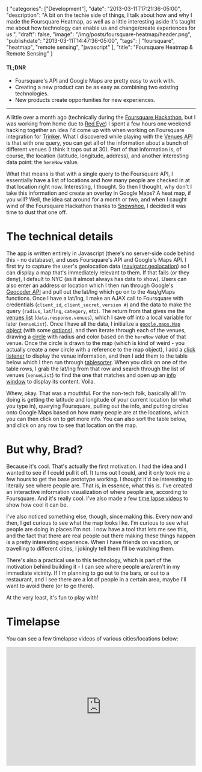 {
   "categories": ["Development"],
   "date": "2013-03-11T17:21:36-05:00",
   "description": "A bit on the techie side of things, I talk about how and why I made the Foursquare Heatmap, as well as a little interesting aside it's taught me about how technology can enable us and change/create experiences for us.",
   "draft": false,
   "image": "/img/posts/foursquare-heatmap/header.png",
   "publishdate": "2013-03-11T14:47:36-05:00",
   "tags": [
      "foursquare",
      "heatmap",
      "remote sensing",
      "javascript"
   ],
   "title": "Foursquare Heatmap & Remote Sensing"
}

<div class="tldnr">
  <h4>TL;DNR</h4>
  <ul>
    <li>Foursquare's API and Google Maps are pretty easy to work with.</li>
    <li>Creating a new product can be as easy as combining two existing technologies.</li>
    <li>New products create opportunities for new experiences.</li>
  </ul>
</div>
<hr/>

A little over a month ago (technically during the <a href="https://www.hackerleague.org/hackathons/foursquare-hackathon-2013">Foursquare Hackathon</a>, but I was working from home due to <a href="http://midwestultimate.com/red-eye">Red Eye</a>) I spent a few hours one weekend hacking together an idea I'd come up with when working on Foursquare integration for <a href="http://gettrinker.com">Trinker</a>. What I discovered while playing with the <a href="https://developer.foursquare.com/overview/venues">Venues API</a> is that with one query, you can get all of the information about a bunch of different venues (I think it tops out at 30). Part of that information is, of course, the location (latitude, longitude, address), and another interesting data point: the `hereNow` value.

What that means is that with a single query to the Foursquare API, I essentially have a list of locations and how many people are checked in at that location right now. Interesting, I thought. So then I thought, why don't I take this information and create an overlay in Google Maps? A heat map, if you will? Well, the idea sat around for a month or two, and when I caught wind of the Foursquare Hackathon thanks to <a href="http://snowshoestamp.com">Snowshoe</a>, I decided it was time to dust that one off.

# The technical details

The app is written entirely in Javascript (there's no server-side code behind this - no database), and uses Foursquare's API and Google's Maps API. I first try to capture the user's geolocation data (<a href="https://developer.mozilla.org/en-US/docs/Using_geolocation">navigator.geolocation</a>) so I can display a map that's immediately relevant to them. If that fails (or they deny), I default to NYC (as it almost always has data to show). Users can also enter an address or location which I then run through Google's <a href="https://developers.google.com/maps/documentation/geocoding/">Geocoder API</a> and pull out the lat/lng which go on to the 4sq/gMaps functions. Once I have a lat/lng, I make an AJAX call to Foursquare with credentials (`client_id`, `client_secret`, `version #`) and the data to make the query (`radius`, `lat`/`lng`, `category`, etc). The return from that gives me the <a href="https://developer.foursquare.com/docs/explore#req=venues/search%3Fll%3D40.7,-74">venues list</a> (`data.response.venues`), which I save off into a local variable for later (`venueList`). Once I have all the data, I initialize a <a href="https://developers.google.com/maps/documentation/javascript/reference#Map">`google.maps.Map` object</a> (with some <a href="https://developers.google.com/maps/documentation/javascript/reference#MapOptions">options</a>), and then iterate through each of the venues, drawing a <a href="https://developers.google.com/maps/documentation/javascript/reference#Circle">circle</a> with radius and color based on the `hereNow` value of that venue. Once the circle is drawn to the map (which is kind of weird - you actually create a new circle with a reference to the map object), I add a <a href="https://developers.google.com/maps/documentation/javascript/events">click listener</a> to display the venue information, and then I add them to the table below which I then run through <a href="http://tablesorter.com/docs/">tablesorter</a>. When you click on one of the table rows, I grab the lat/lng from that row and search through the list of venues (`venueList`) to find the one that matches and open up an <a href="https://developers.google.com/maps/documentation/javascript/reference#InfoWindow">info window</a> to display its content. Voila.

Whew, okay. That was a mouthful. For the non-tech folk, basically all I'm doing is getting the latitude and longitude of your current location (or what you type in), querying Foursquare, pulling out the info, and putting circles onto Google Maps based on how many people are at the locations, which you can then click on to get more info. You can also sort the table below, and click on any row to see that location on the map.

# But why, Brad?

Because it's cool. That's actually the first motivation. I had the idea and I wanted to see if I could pull it off. It turns out I could, and it only took me a few hours to get the base prototype working. I thought it'd be interesting to literally see where people are. That is, in essence, what this is. I've created an interactive information visualization of where people are, according to Foursquare. And it's really cool. I've also made a few <a href="http://www.youtube.com/playlist?list=PLq3M6ODce1N6IZoXoisCw5WHjEQs7SAWl&amp;feature=view_all">time lapse videos</a> to show how cool it can be.

I've also noticed something else, though, since making this. Every now and then, I get curious to see what the map looks like. I'm curious to see what people are doing in places I'm not. I now have a tool that lets me see this, and the fact that there are real people out there making these things happen is a pretty interesting experience. When I have friends on vacation, or travelling to different cities, I jokingly tell them I'll be watching them.

There's also a practical use to this technology, which is part of the motivation behind building it - I can see where people are/aren't in my immediate vicinity. If I'm planning to go out to the bars, or out to a restaurant, and I see there are a lot of people in a certain area, maybe I'll want to avoid there (or to go there).

At the very least, it's fun to play with!

# Timelapse

You can see a few timelapse videos of various cities/locations below:

<iframe width="100%" height="315" src="https://www.youtube.com/embed/videoseries?list=PLq3M6ODce1N6IZoXoisCw5WHjEQs7SAWl" frameborder="0" allowfullscreen></iframe>
